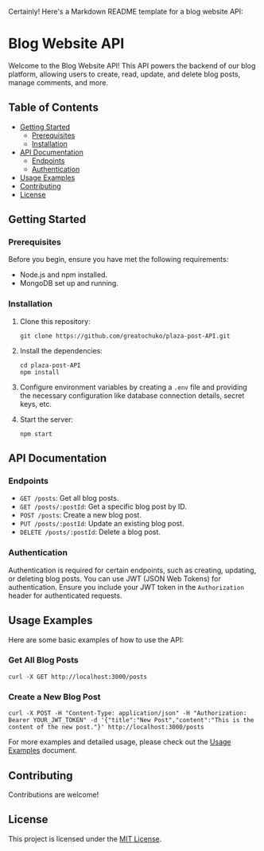 Certainly! Here's a Markdown README template for a blog website API:
# Blog Website API

Welcome to the Blog Website API! This API powers the backend of our blog platform, allowing users to create, read, update, and delete blog posts, manage comments, and more.

## Table of Contents

- [Getting Started](#getting-started)
  - [Prerequisites](#prerequisites)
  - [Installation](#installation)
- [API Documentation](#api-documentation)
  - [Endpoints](#endpoints)
  - [Authentication](#authentication)
- [Usage Examples](#usage-examples)
- [Contributing](#contributing)
- [License](#license)

## Getting Started

### Prerequisites

Before you begin, ensure you have met the following requirements:

- Node.js and npm installed.
- MongoDB set up and running.

### Installation

1. Clone this repository:

   ```shell
   git clone https://github.com/greatochuko/plaza-post-API.git
   ```

2. Install the dependencies:

   ```shell
   cd plaza-post-API
   npm install
   ```

3. Configure environment variables by creating a `.env` file and providing the necessary configuration like database connection details, secret keys, etc.

4. Start the server:

   ```shell
   npm start
   ```

## API Documentation

### Endpoints

- `GET /posts`: Get all blog posts.
- `GET /posts/:postId`: Get a specific blog post by ID.
- `POST /posts`: Create a new blog post.
- `PUT /posts/:postId`: Update an existing blog post.
- `DELETE /posts/:postId`: Delete a blog post.

### Authentication

Authentication is required for certain endpoints, such as creating, updating, or deleting blog posts. You can use JWT (JSON Web Tokens) for authentication. Ensure you include your JWT token in the `Authorization` header for authenticated requests.

## Usage Examples

Here are some basic examples of how to use the API:

### Get All Blog Posts

```shell
curl -X GET http://localhost:3000/posts
```

### Create a New Blog Post

```shell
curl -X POST -H "Content-Type: application/json" -H "Authorization: Bearer YOUR_JWT_TOKEN" -d '{"title":"New Post","content":"This is the content of the new post."}' http://localhost:3000/posts
```

For more examples and detailed usage, please check out the [Usage Examples](/docs/examples.md) document.

## Contributing

Contributions are welcome!

## License

This project is licensed under the [MIT License](LICENSE).
